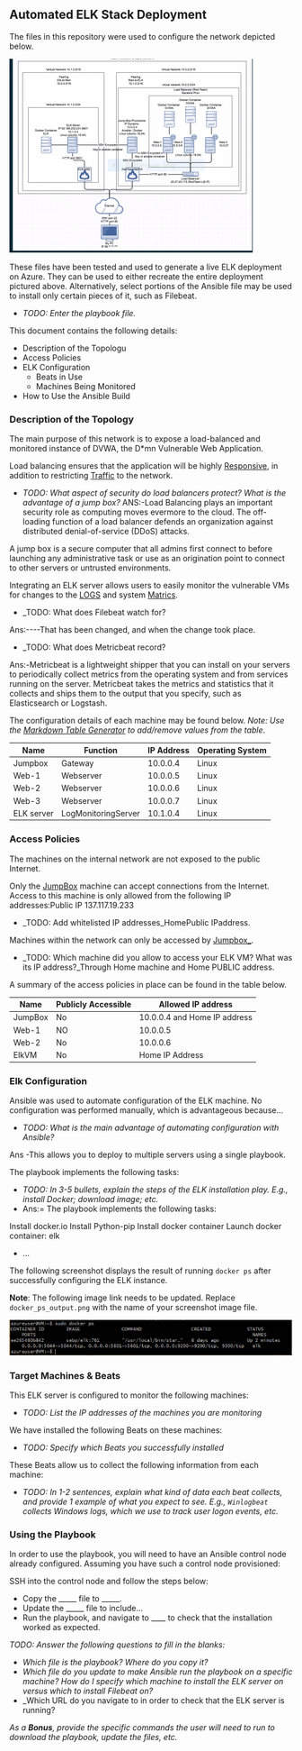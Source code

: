## Automated ELK Stack Deployment
 
The files in this repository were used to configure the network depicted below.
 

![TODO: Update the path with the name of your diagram](diagrams/HomeWKDiagram.PNG)

These files have been tested and used to generate a live ELK deployment on Azure. They can be used to either recreate the entire deployment pictured above. Alternatively, select portions of the Ansible file may be used to install only certain pieces of it, such as Filebeat.

  - _TODO: Enter the playbook file._

This document contains the following details:
- Description of the Topologu
- Access Policies
- ELK Configuration
  - Beats in Use
  - Machines Being Monitored
- How to Use the Ansible Build


### Description of the Topology

The main purpose of this network is to expose a load-balanced and monitored instance of DVWA, the D*mn Vulnerable Web Application.

Load balancing ensures that the application will be highly <u>Responsive</u>, in addition to restricting <u> Traffic</u> to the network.

- _TODO: What aspect of security do load balancers protect? What is the advantage of a jump box?_
ANS:-Load Balancing plays an important security role as computing moves 
evermore to the cloud. The off-loading function of a load balancer 
defends an organization against distributed denial-of-service (DDoS) attacks.

A jump box is a secure computer that all admins first connect to 
before launching any administrative task or use as an origination 
point to connect to other servers or untrusted environments.

Integrating an ELK server allows users to easily monitor the vulnerable VMs for changes to the <U>LOGS</U> and system <U>Matrics</u>.
- _TODO: What does Filebeat watch for?

Ans:----That has been changed, and when the change took place.

- _TODO: What does Metricbeat record?

Ans:-Metricbeat is a lightweight shipper that you can install
on your servers to periodically collect metrics from the
operating system and from services running on the server.
Metricbeat takes the metrics and statistics that it collects
and ships them to the output that you specify, such as 
Elasticsearch or Logstash.

The configuration details of each machine may be found below.
_Note: Use the [Markdown Table Generator](http://www.tablesgenerator.com/markdown_tables) to add/remove values from the table_.

| Name       | Function            | IP Address | Operating System |
|------------|---------------------|------------|------------------|
| Jumpbox    | Gateway             | 10.0.0.4   | Linux            |
| Web-1      | Webserver           | 10.0.0.5   | Linux            |
| Web-2      | Webserver           | 10.0.0.6   | Linux            |
| Web-3      | Webserver           | 10.0.0.7   | Linux            |
| ELK server | LogMonitoringServer | 10.1.0.4   | Linux            |

### Access Policies

The machines on the internal network are not exposed to the public Internet. 

Only the <u>JumpBox</u> machine can accept connections from the Internet. Access to this machine is only allowed from the following IP addresses:Public IP 137.117.19.233

- _TODO: Add whitelisted IP addresses_HomePublic IPaddress.

Machines within the network can only be accessed by <u> Jumpbox_</u>.

- _TODO: Which machine did you allow to access your ELK VM? What was its IP address?_Through Home machine and Home PUBLIC address.

A summary of the access policies in place can be found in the table below.

| Name    	| Publicly Accessible 	| Allowed IP address           	|
|---------	|---------------------	|------------------------------	|
| JumpBox 	| No                  	| 10.0.0.4 and Home IP address 	|
| Web-1   	| NO                  	| 10.0.0.5                     	|
| Web-2   	| No                  	| 10.0.0.6                     	|
| ElkVM   	| No                  	| Home IP Address              	|

### Elk Configuration

Ansible was used to automate configuration of the ELK machine. No configuration was performed manually, which is advantageous because...
- _TODO: What is the main advantage of automating configuration with Ansible?_

Ans -This allows you to deploy to multiple servers using a single playbook.

The playbook implements the following tasks:
- _TODO: In 3-5 bullets, explain the steps of the ELK installation play. E.g., install Docker; download image; etc._
- Ans:=
The playbook implements the following tasks:

Install docker.io
Install Python-pip
Install docker container
Launch docker container: elk
- ...

The following screenshot displays the result of running `docker ps` after successfully configuring the ELK instance.

**Note**: The following image link needs to be updated. Replace `docker_ps_output.png` with the name of your screenshot image file.  


![TODO: Update the path with the name of your screenshot of docker ps output](Images/Docker_PS_Output.PNG)

### Target Machines & Beats
This ELK server is configured to monitor the following machines:
- _TODO: List the IP addresses of the machines you are monitoring_

We have installed the following Beats on these machines:
- _TODO: Specify which Beats you successfully installed_

These Beats allow us to collect the following information from each machine:
- _TODO: In 1-2 sentences, explain what kind of data each beat collects, and provide 1 example of what you expect to see. E.g., `Winlogbeat` collects Windows logs, which we use to track user logon events, etc._

### Using the Playbook
In order to use the playbook, you will need to have an Ansible control node already configured. Assuming you have such a control node provisioned: 

SSH into the control node and follow the steps below:
- Copy the _____ file to _____.
- Update the _____ file to include...
- Run the playbook, and navigate to ____ to check that the installation worked as expected.

_TODO: Answer the following questions to fill in the blanks:_
- _Which file is the playbook? Where do you copy it?_
- _Which file do you update to make Ansible run the playbook on a specific machine? How do I specify which machine to install the ELK server on versus which to install Filebeat on?_
- _Which URL do you navigate to in order to check that the ELK server is running?

_As a **Bonus**, provide the specific commands the user will need to run to download the playbook, update the files, etc._
